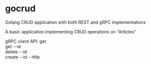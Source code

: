 # gocrud
Golang CRUD application with both REST and gRPC implementations

A basic application implementing CRUD operations on "Articles"  

gRPC client API: 
get  
get --id <id>  
delete --id <id>  
create --id <id> --title <title> --content <content>  

REST API:

GET /articles  
GET /articles/<id>  
DELETE /articles/<id>  
POST /articles - creates new article  
PUT /articles - updates existing article  
